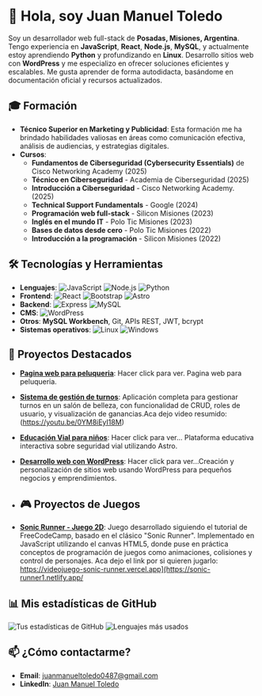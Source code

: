 # 👋 Hola, soy Juan Manuel Toledo
Soy un desarrollador web full-stack de **Posadas, Misiones, Argentina**. Tengo experiencia en **JavaScript**, **React**, **Node.js**, **MySQL**, y actualmente estoy aprendiendo **Python** y profundizando en **Linux**. Desarrollo sitios web con **WordPress** y me especializo en ofrecer soluciones eficientes y escalables. Me gusta aprender de forma autodidacta, basándome en documentación oficial y recursos actualizados.

## 🎓 Formación
- **Técnico Superior en Marketing y Publicidad**: Esta formación me ha brindado habilidades valiosas en áreas como comunicación efectiva, análisis de audiencias, y estrategias digitales.
- **Cursos**:
  - **Fundamentos de Ciberseguridad (Cybersecurity Essentials)** de Cisco Networking Academy (2025)
  - **Técnico en Ciberseguridad** - Academia de Ciberseguridad (2025)
  - **Introducción a Ciberseguridad** - Cisco Networking Academy. (2025)
  - **Technical Support Fundamentals** - Google (2024)
  - **Programación web full-stack** - Silicon Misiones (2023)
  - **Inglés en el mundo IT** - Polo Tic Misiones (2023)
  - **Bases de datos desde cero** - Polo Tic Misiones (2022)
  - **Introducción a la programación** - Silicon Misiones (2022)

## 🛠️ Tecnologías y Herramientas
- **Lenguajes**: ![JavaScript](https://img.shields.io/badge/-JavaScript-yellow) ![Node.js](https://img.shields.io/badge/-Node.js-green) ![Python](https://img.shields.io/badge/-Python-blue)
- **Frontend**: ![React](https://img.shields.io/badge/-React-blue) ![Bootstrap](https://img.shields.io/badge/-Bootstrap-purple) ![Astro](https://img.shields.io/badge/-Astro-orange)
- **Backend**: ![Express](https://img.shields.io/badge/-Express-000000) ![MySQL](https://img.shields.io/badge/-MySQL-lightblue)
- **CMS**: ![WordPress](https://img.shields.io/badge/-WordPress-blue)
- **Otros**: **MySQL Workbench**, Git, APIs REST, JWT, bcrypt
- **Sistemas operativos**: ![Linux](https://img.shields.io/badge/-Linux-black) ![Windows](https://img.shields.io/badge/-Windows-blue)

## 🚀 Proyectos Destacados
- **[Pagina web para peluqueria](https://betelgeusee.netlify.app/)**: Hacer click para ver. Pagina web para peluqueria. 
- **[Sistema de gestión de turnos](https://github.com/tu-repo)**: Aplicación completa para gestionar turnos en un salón de belleza, con funcionalidad de CRUD, roles de usuario, y visualización de ganancias.Aca dejo video resumido: (https://youtu.be/0YM8iEyI18M)
- **[Educación Vial para niños](https://educacion-vial-kids.netlify.app/)**: Hacer click para ver... Plataforma educativa interactiva sobre seguridad vial utilizando Astro.
- **[Desarrollo web con WordPress](https://paliachi.com/)**: Hacer click para ver...Creación y personalización de sitios web usando WordPress para pequeños negocios y emprendimientos.

- ## 🎮 Proyectos de Juegos
- **[Sonic Runner - Juego 2D](https://youtu.be/HI31L_iSAIghttps://youtu.be/HI31L_iSAIg)**: Juego desarrollado siguiendo el tutorial de FreeCodeCamp, basado en el clásico "Sonic Runner". Implementado en JavaScript utilizando el canvas HTML5, donde puse en práctica conceptos de programación de juegos como animaciones, colisiones y control de personajes.
Aca dejo el link por si quieren jugarlo: https://videojuego-sonic-runner.vercel.app](https://sonic-runner1.netlify.app/

## 📊 Mis estadísticas de GitHub
![Tus estadísticas de GitHub](https://github-readme-stats.vercel.app/api?username=juantoledo1&show_icons=true&theme=radical)
![Lenguajes más usados](https://github-readme-stats.vercel.app/api/top-langs/?username=juantoledo1&layout=compact&theme=radical)

## 📫 ¿Cómo contactarme?
- **Email**: juanmanueltoledo0487@gmail.com
- **LinkedIn**: [Juan Manuel Toledo](https://www.linkedin.com/in/juantoledo1)
